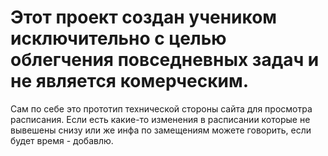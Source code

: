 # Этот проект создан учеником исключительно с целью облегчения повседневных задач и не является комерческим.

Сам по себе это прототип технической стороны сайта для просмотра расписания. Если есть какие-то изменения в расписании которые не вывешены снизу или же инфа по замещениям можете говорить, если будет время - добавлю.